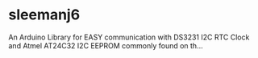 # sleemanj6
An Arduino Library for EASY communication with DS3231 I2C RTC Clock and Atmel AT24C32 I2C EEPROM commonly found on th…

